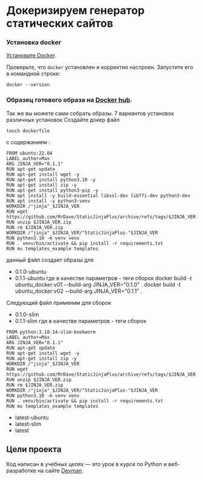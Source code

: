 # Докеризируем генератор статических сайтов 

### Установка docker

[Установите Docker](https://docs.docker.com/engine/install/ubuntu/).

Проверьте, что `docker` установлен и корректно настроен. Запустите его в командной строке:
```shell
docker --version
```

### Образец готового образа на [Docker hub](https://hub.docker.com/r/zatomis/static-jinja-plus).
Так же вы можете сами собрать образы. 7 вариантов установок различных установок
Создайте докер файл
```shell
touch dockerfile
```
с содержанием :
```
FROM ubuntu:22.04
LABEL author=Max
ARG JINJA_VER="0.1.1"
RUN apt-get update
RUN apt-get install wget -y
RUN apt-get install python3.10 -y
RUN apt-get install zip -y
RUN apt-get install python3-pip -y
RUN apt install -y build-essential libssl-dev libffi-dev python3-dev
RUN apt install -y python3-venv
WORKDIR /"jinja"_$JINJA_VER
RUN wget https://github.com/MrDave/StaticJinjaPlus/archive/refs/tags/$JINJA_VER.zip
RUN unzip $JINJA_VER.zip
RUN rm $JINJA_VER.zip
WORKDIR /"jinja"_$JINJA_VER/"StaticJinjaPlus-"$JINJA_VER
RUN python3.10 -m venv venv
RUN . venv/bin/activate && pip install -r requirements.txt
RUN mv templates_example templates 
```
данный файл создает образы для 
- 0.1.0-ubuntu
- 0.1.1-ubuntu
где в качестве параметров - теги сборок 
docker build -t ubuntu_docker:v01 --build-arg JINJA_VER="0.1.0" .
docker build -t ubuntu_docker:v02 --build-arg JINJA_VER="0.1.1" .

Следующий файл применим для сборок
- 0.1.0-slim
- 0.1.1-slim
где в качестве параметров - теги сборок 
```
FROM python:3.10.14-slim-bookworm
LABEL author=Max
ARG JINJA_VER="0.1.1"
RUN apt-get update
RUN apt-get install wget -y
RUN apt-get install zip -y
WORKDIR /"jinja"_$JINJA_VER
RUN wget https://github.com/MrDave/StaticJinjaPlus/archive/refs/tags/$JINJA_VER.zip
RUN unzip $JINJA_VER.zip
RUN rm $JINJA_VER.zip
WORKDIR /"jinja"_$JINJA_VER/"StaticJinjaPlus-"$JINJA_VER
RUN python3.10 -m venv venv
RUN . venv/bin/activate && pip install -r requirements.txt
RUN mv templates_example templates 
```

- latest-ubuntu
- latest-slim
- latest


## Цели проекта

Код написан в учебных целях — это урок в курсе по Python и веб-разработке на сайте [Devman](https://dvmn.org). 
